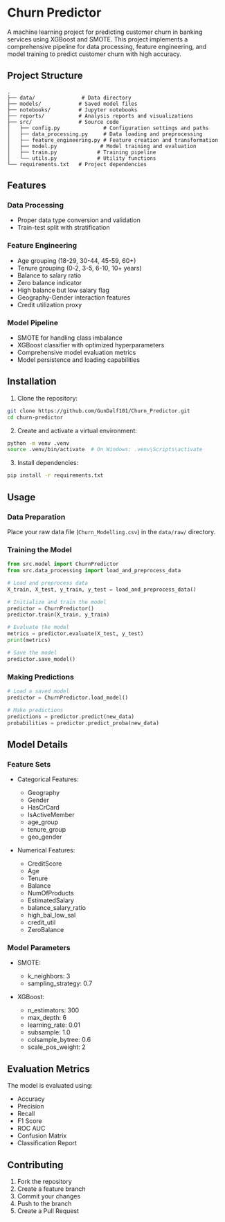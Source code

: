 # Churn Predictor

A machine learning project for predicting customer churn in banking services using XGBoost and SMOTE. This project implements a comprehensive pipeline for data processing, feature engineering, and model training to predict customer churn with high accuracy.

## Project Structure

```
.
├── data/               # Data directory
├── models/            # Saved model files
├── notebooks/         # Jupyter notebooks
├── reports/           # Analysis reports and visualizations
├── src/               # Source code
│   ├── config.py              # Configuration settings and paths
│   ├── data_processing.py     # Data loading and preprocessing
│   ├── feature_engineering.py # Feature creation and transformation
│   ├── model.py              # Model training and evaluation
│   ├── train.py             # Training pipeline
│   └── utils.py             # Utility functions
└── requirements.txt   # Project dependencies
```

## Features

### Data Processing
- Proper data type conversion and validation
- Train-test split with stratification

### Feature Engineering
- Age grouping (18-29, 30-44, 45-59, 60+)
- Tenure grouping (0-2, 3-5, 6-10, 10+ years)
- Balance to salary ratio
- Zero balance indicator
- High balance but low salary flag
- Geography-Gender interaction features
- Credit utilization proxy

### Model Pipeline
- SMOTE for handling class imbalance
- XGBoost classifier with optimized hyperparameters
- Comprehensive model evaluation metrics
- Model persistence and loading capabilities

## Installation

1. Clone the repository:
```bash
git clone https://github.com/GunDalf101/Churn_Predictor.git
cd churn-predictor
```

2. Create and activate a virtual environment:
```bash
python -m venv .venv
source .venv/bin/activate  # On Windows: .venv\Scripts\activate
```

3. Install dependencies:
```bash
pip install -r requirements.txt
```

## Usage

### Data Preparation

Place your raw data file (`Churn_Modelling.csv`) in the `data/raw/` directory.

### Training the Model

```python
from src.model import ChurnPredictor
from src.data_processing import load_and_preprocess_data

# Load and preprocess data
X_train, X_test, y_train, y_test = load_and_preprocess_data()

# Initialize and train the model
predictor = ChurnPredictor()
predictor.train(X_train, y_train)

# Evaluate the model
metrics = predictor.evaluate(X_test, y_test)
print(metrics)

# Save the model
predictor.save_model()
```

### Making Predictions

```python
# Load a saved model
predictor = ChurnPredictor.load_model()

# Make predictions
predictions = predictor.predict(new_data)
probabilities = predictor.predict_proba(new_data)
```

## Model Details

### Feature Sets
- Categorical Features:
  - Geography
  - Gender
  - HasCrCard
  - IsActiveMember
  - age_group
  - tenure_group
  - geo_gender

- Numerical Features:
  - CreditScore
  - Age
  - Tenure
  - Balance
  - NumOfProducts
  - EstimatedSalary
  - balance_salary_ratio
  - high_bal_low_sal
  - credit_util
  - ZeroBalance

### Model Parameters
- SMOTE:
  - k_neighbors: 3
  - sampling_strategy: 0.7

- XGBoost:
  - n_estimators: 300
  - max_depth: 6
  - learning_rate: 0.01
  - subsample: 1.0
  - colsample_bytree: 0.6
  - scale_pos_weight: 2

## Evaluation Metrics

The model is evaluated using:
- Accuracy
- Precision
- Recall
- F1 Score
- ROC AUC
- Confusion Matrix
- Classification Report

## Contributing

1. Fork the repository
2. Create a feature branch
3. Commit your changes
4. Push to the branch
5. Create a Pull Request